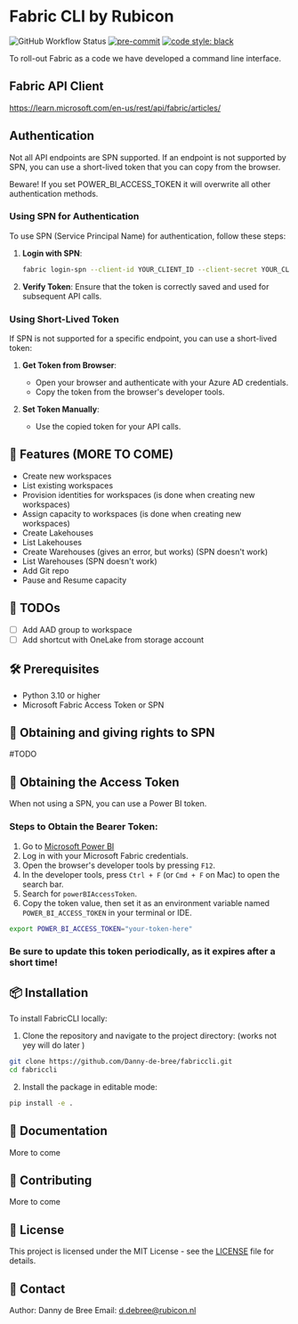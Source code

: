# Fabric CLI by Rubicon

![GitHub Workflow Status](https://img.shields.io/github/actions/workflow/status/Danny-de-bree/fabriccli/test.yml?branch=main)
[![pre-commit](https://img.shields.io/badge/pre--commit-enabled-brightgreen?logo=pre-commit)](https://github.com/pre-commit/pre-commit)
[![code style: black](https://img.shields.io/badge/code_style-black-000000.svg)](https://github.com/psf/black)

To roll-out Fabric as a code we have developed a command line interface.

## Fabric API Client

https://learn.microsoft.com/en-us/rest/api/fabric/articles/

## Authentication

Not all API endpoints are SPN supported. If an endpoint is not supported by SPN, you can use a short-lived token that you can copy from the browser.

Beware! If you set POWER_BI_ACCESS_TOKEN it will overwrite all other authentication methods.

### Using SPN for Authentication

To use SPN (Service Principal Name) for authentication, follow these steps:

1. **Login with SPN**:
    ```sh
    fabric login-spn --client-id YOUR_CLIENT_ID --client-secret YOUR_CLIENT_SECRET --tenant-id YOUR_TENANT_ID
    ```

2. **Verify Token**:
    Ensure that the token is correctly saved and used for subsequent API calls.

### Using Short-Lived Token

If SPN is not supported for a specific endpoint, you can use a short-lived token:

1. **Get Token from Browser**:
    - Open your browser and authenticate with your Azure AD credentials.
    - Copy the token from the browser's developer tools.

2. **Set Token Manually**:
    - Use the copied token for your API calls.

## 🚀 Features (MORE TO COME)

- Create new workspaces
- List existing workspaces
- Provision identities for workspaces (is done when creating new workspaces)
- Assign capacity to workspaces (is done when creating new workspaces)
- Create Lakehouses
- List Lakehouses
- Create Warehouses (gives an error, but works) (SPN doesn't work)
- List Warehouses (SPN doesn't work)
- Add Git repo
- Pause and Resume capacity

## 📝 TODOs

- [ ] Add AAD group to workspace
- [ ] Add shortcut with OneLake from storage account

## 🛠 Prerequisites

- Python 3.10 or higher
- Microsoft Fabric Access Token or SPN

## 🔑 Obtaining and giving rights to SPN

#TODO

## 🔑 Obtaining the Access Token

When not using a SPN, you can use a Power BI token.

### Steps to Obtain the Bearer Token:

1. Go to [Microsoft Power BI](https://app.powerbi.com/)
2. Log in with your Microsoft Fabric credentials.
3. Open the browser's developer tools by pressing `F12`.
4. In the developer tools, press `Ctrl + F` (or `Cmd + F` on Mac) to open the search bar.
5. Search for `powerBIAccessToken`.
6. Copy the token value, then set it as an environment variable named `POWER_BI_ACCESS_TOKEN` in your terminal or IDE.

```bash
export POWER_BI_ACCESS_TOKEN="your-token-here"
```

### Be sure to update this token periodically, as it expires after a short time!

## 📦 Installation

To install FabricCLI locally:

1. Clone the repository and navigate to the project directory: (works not yey will do later )

```bash
git clone https://github.com/Danny-de-bree/fabriccli.git
cd fabriccli
```

2. Install the package in editable mode:

```bash
pip install -e .
```

## 📖 Documentation

More to come

## 🤝 Contributing

More to come

## 📄 License

This project is licensed under the MIT License - see the [LICENSE](LICENSE) file for details.

## 📧 Contact

Author: Danny de Bree
Email: [d.debree@rubicon.nl](mailto:d.debree@rubicon.nl)
